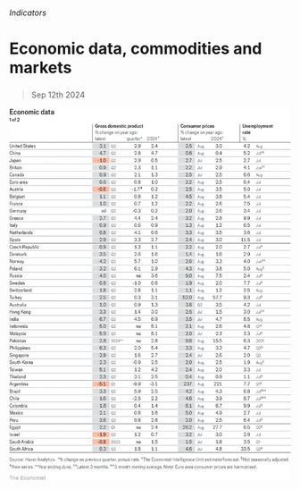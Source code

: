 ###### Indicators

# Economic data, commodities and markets 

#####  

> Sep 12th 2024 

![image](images/20240914_INT101.png) 


